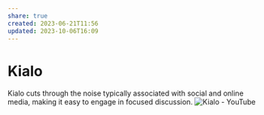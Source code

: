 ```yaml
---
share: true
created: 2023-06-21T11:56
updated: 2023-10-06T16:09
---
```


# Kialo
Kialo cuts through the noise typically associated with social and online media, making it easy to engage in focused discussion.
![Kialo - YouTube](https://youtu.be/MifNyU49_JA)
